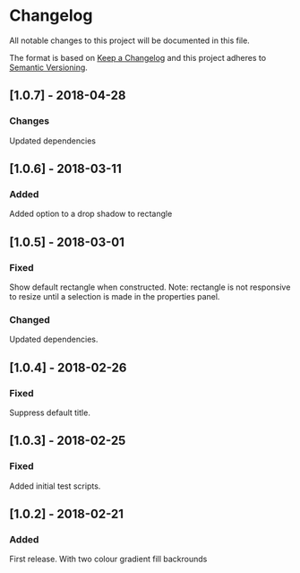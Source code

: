 # Changelog
All notable changes to this project will be documented in this file.

The format is based on [Keep a Changelog](http://keepachangelog.com/en/1.0.0/)
and this project adheres to [Semantic Versioning](http://semver.org/spec/v2.0.0.html).

## [1.0.7] - 2018-04-28
### Changes
Updated dependencies

## [1.0.6] - 2018-03-11
### Added
Added option to a drop shadow to rectangle

## [1.0.5] - 2018-03-01
### Fixed
Show default rectangle when constructed.
Note: rectangle is not responsive to resize until a selection is made in the properties panel.

### Changed
Updated dependencies.

## [1.0.4] - 2018-02-26
### Fixed 
Suppress default title.

## [1.0.3] - 2018-02-25
### Fixed 
Added initial test scripts.

## [1.0.2] - 2018-02-21
### Added
First release. With two colour gradient fill backrounds
